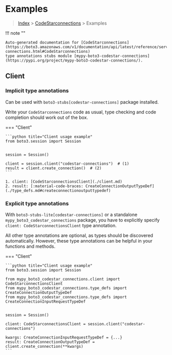 # Examples

> [Index](../README.md) > [CodeStarconnections](./README.md) > Examples

!!! note ""

    Auto-generated documentation for [CodeStarconnections](https://boto3.amazonaws.com/v1/documentation/api/latest/reference/services/codestar-connections.html#CodeStarconnections)
    type annotations stubs module [mypy-boto3-codestar-connections](https://pypi.org/project/mypy-boto3-codestar-connections/).

## Client

### Implicit type annotations

Can be used with `boto3-stubs[codestar-connections]` package installed.

Write your `CodeStarconnections` code as usual,
type checking and code completion should work out of the box.


=== "Client"

    ```python title="Client usage example"
    from boto3.session import Session


    session = Session()

    client = session.client("codestar-connections")  # (1)
    result = client.create_connection()  # (2)
    ```

    1. client: [CodeStarconnectionsClient](./client.md)
    2. result: [:material-code-braces: CreateConnectionOutputTypeDef](./type_defs.md#createconnectionoutputtypedef) 






### Explicit type annotations

With `boto3-stubs-lite[codestar-connections]`
or a standalone `mypy_boto3_codestar_connections` package, you have to explicitly specify `client: CodeStarconnectionsClient` type annotation.

All other type annotations are optional, as types should be discovered automatically.
However, these type annotations can be helpful in your functions and methods.


=== "Client"

    ```python title="Client usage example"
    from boto3.session import Session

    from mypy_boto3_codestar_connections.client import CodeStarconnectionsClient
    from mypy_boto3_codestar_connections.type_defs import CreateConnectionOutputTypeDef
    from mypy_boto3_codestar_connections.type_defs import CreateConnectionInputRequestTypeDef


    session = Session()

    client: CodeStarconnectionsClient = session.client("codestar-connections")

    kwargs: CreateConnectionInputRequestTypeDef = {...}
    result: CreateConnectionOutputTypeDef = client.create_connection(**kwargs)
    ```







